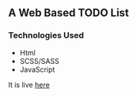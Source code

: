 ## A Web Based TODO List

### Technologies Used

* Html
* SCSS/SASS
* JavaScript

It is live [here](https://subhash3.github.io/To-Do-List/)